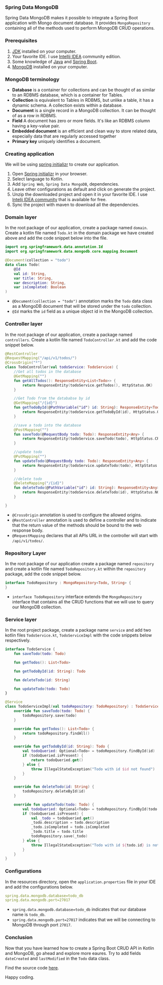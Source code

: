 ### Spring Data MongoDB
Spring Data MongoDB makes it possible to integrate a Spring Boot application with Mongo document database. It provides `MongoRepository` containing all of the methods used to perform MongoDB CRUD operations.

### Prerequisites
1. [JDK](https://www.oracle.com/java/technologies/javase-jdk15-downloads.html) installed on your computer.
2. Your favorite IDE. I use [Intellij IDEA](https://www.jetbrains.com/idea/download/download-thanks.html) community edition.
3. Some knowledge of [Java](https://www.javatpoint.com/java-tutorial) and [Spring Boot](https://spring.io/projects/spring-boot).
4. [MongoDB](https://www.mongodb.com/try/download/community) installed on your computer.

### MongoDB terminology
- **Database** is a container for collections and can be thought of as similar to an RDBMS database, which is a container for Tables.
- **Collection** is equivalent to Tables in RDBMS, but unlike a table, it has a dynamic schema. A collection exists within a database.
- **Document** is a single record in a MongoDB collection. It can be thought of as a row in RDBMS.
- **Field** A document has zero or more fields. It's like an RDBMS column having a key-value pair.
- **Embedded document** is an efficient and clean way to store related data, especially data that are regularly accessed together
- **Primary key** uniquely identifies a document.

### Creating application
We will be using [spring initializr](https://start.spring.io/) to create our application.
1. Open [Spring initializr](https://start.spring.io/) in your browser.
2. Select language to Kotlin.
3. Add `Spring Web`, `Spring Data MongoDB`, dependencies.
4. Leave other configurations as default and click on generate the project.
5. Unzip the downloaded project and open it in your favorite IDE. I use [Intelij IDEA community](https://www.jetbrains.com/idea/download/#section=linux) that is available for free.
6. Sync the project with maven to download all the dependencies.


### Domain layer
In the root package of our application, create a package named `domain`.
Create a kotlin file named `Todo.kt` in the domain package we have created above and add the code snippet below into the file.
```kotlin
import org.springframework.data.annotation.Id
import org.springframework.data.mongodb.core.mapping.Document

@Document(collection = "todo")
data class Todo(
    @Id
    val id: String,
    var title: String,
    var description: String,
    var isCompleted: Boolean
)
```
- `@Document(collection = "todo")` annotation marks the `Todo` data class as a MongoDB document that will be stored under the `todo` collection.
- `@Id` marks the `id` field as a unique object id in the MongoDB collection.

### Controller layer
In the root package of our application, create a package named `controllers`.
Create a kotlin file named `TodoController.kt` and add the code snippet below.
```kotlin
@RestController
@RequestMapping("/api/v1/todos/")
@CrossOrigin("*")
class TodoController(val todoService: TodoService) {
    //Get all todos in the database
    @GetMapping("")
    fun getAllTodos(): ResponseEntity<List<Todo>> {
        return ResponseEntity(todoService.getTodos(), HttpStatus.OK)
    }

    //Get Todo from the datababse by id
    @GetMapping("/{id}")
    fun getTodoById(@PathVariable("id") id: String): ResponseEntity<Todo> {
        return ResponseEntity(todoService.getTodoById(id), HttpStatus.OK)
    }

    //save a todo into the database
    @PostMapping("")
    fun saveTodo(@RequestBody todo: Todo): ResponseEntity<Any> {
        return ResponseEntity(todoService.saveTodo(todo), HttpStatus.CREATED)
    }

    //update todo
    @PutMapping("")
    fun updateTodo(@RequestBody todo: Todo): ResponseEntity<Any> {
        return ResponseEntity(todoService.updateTodo(todo), HttpStatus.OK)
    }

    //delete todo
    @DeleteMapping("/{id}")
    fun deleteTodo(@PathVariable("id") id: String): ResponseEntity<Any> {
        return ResponseEntity(todoService.deleteTodo(id), HttpStatus.NO_CONTENT)
    }

}
```
- `@CrossOrigin` annotation is used to configure the allowed origins.
- `@RestController` annotation is used to define a controller and to indicate that the return value of the methods should be bound to the web response body.
- `@RequestMapping` declares that all APIs URL in the controller will start with `/api/v1/todos/`.

### Repository Layer
In the root package of our application create a package named `repository` and create a kotlin file named `TodoRepository.kt`  within the `repository` package, add the code snippet below.
```kotlin
interface TodoRepository : MongoRepository<Todo, String> {
}
```
- `interface TodoRepository` interface extends the `MongoRepository` interface that contains all the CRUD functions that we will use to query our MongoDB collection.
  
### Service layer
In the root project package, create a package name `service` and add two kotlin files `TodoService.kt`, `TodoServiceImpl` with the code snippets below respectively.

```kotlin
interface TodoService {
    fun saveTodo(todo: Todo)

    fun getTodos(): List<Todo>

    fun getTodoById(id: String): Todo

    fun deleteTodo(id: String)

    fun updateTodo(todo: Todo)
}
```


```kotlin
@Service
class TodoServiceImpl(val todoRepository: TodoRepository) : TodoService {
    override fun saveTodo(todo: Todo) {
        todoRepository.save(todo)
    }

    override fun getTodos(): List<Todo> {
        return todoRepository.findAll()
    }

    override fun getTodoById(id: String): Todo {
        val todoQueried: Optional<Todo> = todoRepository.findById(id)
        if (todoQueried.isPresent) {
            return todoQueried.get()
        } else {
            throw IllegalStateException("Todo with id $id not found")
        }
    }

    override fun deleteTodo(id: String) {
        todoRepository.deleteById(id)
    }

    override fun updateTodo(todo: Todo) {
        val todoQueried: Optional<Todo> = todoRepository.findById(todo.id)
        if (todoQueried.isPresent) {
            val _todo = todoQueried.get()
            _todo.description = todo.description
            _todo.isCompleted = todo.isCompleted
            _todo.title = todo.title
            todoRepository.save(_todo)
        } else {
            throw IllegalStateException("Todo with id ${todo.id} is not found")
        }
    }
}
```
### Configurations
In the resources directory, open the `application.properties` file in your IDE and add the configurations below.
```yaml
spring.data.mongodb.database=todo_db
spring.data.mongodb.port=27017

```
- `spring.data.mongodb.database=todo_db` indicates that our database name is `todo_db`.
- `spring.data.mongodb.port=27017` indicates that we will be connecting to MongoDB through port `27017`.

### Conclusion
Now that you have learned how to create a Spring Boot CRUD API in Kotlin and MongoDB, go ahead and explore more eaures. Try to add fields `dateCreated` and `lastModified` in the `Todo` data class.

Find the source code [here](https://github.com/paulodhiambo/mongodb).

Happy coding.
